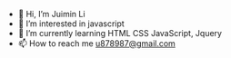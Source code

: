 - 👋 Hi, I’m Juimin Li
- 👀 I’m interested in javascript
- 🌱 I’m currently learning HTML CSS JavaScript, Jquery
- 📫 How to reach me u878987@gmail.com

<!---
u878987/u878987 is a ✨ special ✨ repository because its `README.md` (this file) appears on your GitHub profile.
You can click the Preview link to take a look at your changes.
--->
